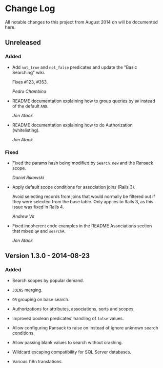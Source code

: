 # Change Log
All notable changes to this project from August 2014 on will be documented here.

## Unreleased
### Added

*   Add `not_true` and `not_false` predicates and update the "Basic Searching"
    wiki.

    Fixes #123, #353.

    *Pedro Chambino*

*   README documentation explaining how to group queries by `OR` instead of the
    default `AND`.

    *Jon Atack*
    
*   README documentation explaining how to do Authorization (whitelisting).

    *Jon Atack*

### Fixed

*   Fixed the params hash being modified by `Search.new` and the Ransack scope.

    *Daniel Rikowski*

*   Apply default scope conditions for association joins (Rails 3).

    Avoid selecting records from joins that would normally be filtered out
    if they were selected from the base table. Only applies to Rails 3, as
    this issue was fixed in Rails 4.

    *Andrew Vit*

*   Fixed incoherent code examples in the README Associations section that
    mixed `q#` and `search#`.

    *Jon Atack*


## Version 1.3.0 - 2014-08-23
### Added

*   Search scopes by popular demand.

*   `JOINS` merging.

*   `OR` grouping on base search.

*   Authorizations for attributes, associations, sorts and scopes.

*   Improved boolean predicates’ handling of `false` values.

*   Allow configuring Ransack to raise on instead of ignore unknown search
    conditions.

*   Allow passing blank values to search without crashing.

*   Wildcard escaping compatibility for SQL Server databases.

*   Various I18n translations.
